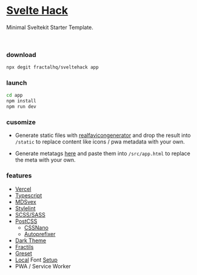 # [Svelte Hack](https://github.com/fractalhq/sveltehack)

Minimal Sveltekit Starter Template.

<br>

### download

```bash
npx degit fractalhq/sveltehack app
```

### launch

```bash
cd app
npm install
npm run dev
```

### cusomize

-   Generate static files with [realfavicongenerator](https://realfavicongenerator.net/) and drop the result into `/static` to replace content like icons / pwa metadata with your own.

-   Generate metatags [here](https://metatags.io/) and paste them into `/src/app.html` to replace the meta with your own.

### features

-   [Vercel](https://vercel.com)
-   [Typescript](https://www.typescriptlang.org)
-   [MDSvex](https://mdsvex.com)
-   [Stylelint](https://github.com/stylelint/stylelint)
-   [SCSS/SASS](https://sass-lang.com)
-   [PostCSS](https://postcss.org)
    -   [CSSNano](https://github.com/cssnano/cssnano)
    -   [Autoprefixer](https://github.com/postcss/autoprefixer)
-   [Dark Theme](https://github.com/fractalhq/#ThemeToggle)
-   [Fractils](https://github.com/fractalhq/fractils)
-   [Greset](https://github.com/ghostdevv/greset)
-   [Local](https://github.com/FractalHQ/sveltehack/tree/main/static/fonts) Font [Setup](https://github.com/FractalHQ/sveltehack/blob/main/src/styles/app.scss#L4-L24)
-   PWA / Service Worker
